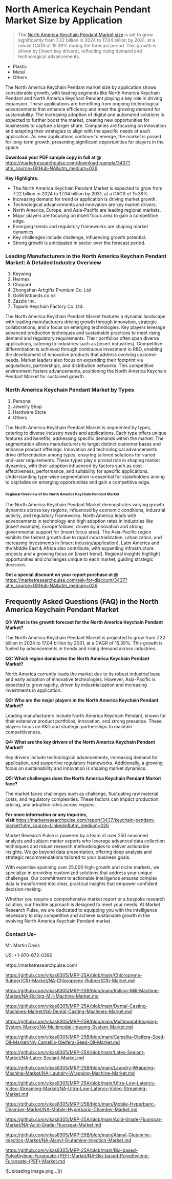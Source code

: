 <h1>North America Keychain Pendant Market&nbsp;Size by Application</h1><blockquote><p>The <a href="https://marketresearchpulse.com/download-sample/3437?utm_source=GitHub-NA&amp;utm_medium=026">North America Keychain Pendant Market size</a> is set to grow significantly from 7.22 billion in 2024 to 17.04 billion by 2031, at a robust CAGR of 15.39% during the forecast period. This growth is driven by [insert key drivers], reflecting rising demand and technological advancements.</p></blockquote><ul><li>Plastic <li> Metal <li> Others</li></ul><p>The North America Keychain Pendant market size by application shows considerable growth, with leading segments like North America Keychain Pendant and North America Keychain Pendant playing a key role in driving expansion. These applications are benefiting from ongoing technological advancements that enhance efficiency and meet the growing demand for sustainability. The increasing adoption of digital and automated solutions is expected to further boost the market, creating new opportunities for businesses to capture a larger share. Companies are focusing on innovation and adapting their strategies to align with the specific needs of each application. As new applications continue to emerge, the market is poised for long-term growth, presenting significant opportunities for players in the space.</p><p><strong>Download your PDF sample copy in full at @ </strong><a href="https://marketresearchpulse.com/download-sample/3437?utm_source=GitHub-NA&amp;utm_medium=026">https://marketresearchpulse.com/download-sample/3437?utm_source=GitHub-NA&amp;utm_medium=026</a></p><p><strong>Key Highlights: </strong></p><ul><li>The North America Keychain Pendant Market is expected to grow from 7.22 billion in 2024 to 17.04 billion by 2031, at a CAGR of 15.39%.</li><li>Increasing demand for trend or application is driving market growth.</li><li>Technological advancements and innovation are key market drivers.</li><li>North America, Europe, and Asia-Pacific are leading regional markets.</li><li>Major players are focusing on insert focus area to gain a competitive edge.</li><li>Emerging trends and regulatory frameworks are shaping market dynamics.</li><li>Key challenges include challenge, influencing growth potential.</li><li>Strong growth is anticipated in sector over the forecast period.</li></ul><h3>Leading Manufacturers in the North America Keychain Pendant Market: A Detailed Industry Overview</h3><ol><li>Keywing</li><li>Hermes</li><li>Chopard</li><li>Zhongshan Artigifts Premium Co. Ltd</li><li>GoWristbands.co.nz</li><li>Zazzle Inc.</li><li>Topwin Keychain Factory Co. Ltd.</li></ol><div class="flex max-w-full flex-col flex-grow"><div class="min-h-8 text-message flex w-full flex-col items-end gap-2 whitespace-normal break-words [.text-message+&amp;]:mt-5" dir="auto" data-message-author-role="assistant" data-message-id="fd8432e4-4910-450d-b182-61b7bfb0a01f" data-message-model-slug="gpt-4o"><div class="flex w-full flex-col gap-1 empty:hidden first:pt-[3px]"><div class="markdown prose w-full break-words dark:prose-invert light"><p>The North America Keychain Pendant Market features a dynamic landscape with leading manufacturers driving growth through innovation, strategic collaborations, and a focus on emerging technologies. Key players leverage advanced production techniques and sustainable practices to meet rising demand and regulatory requirements. Their portfolios often span diverse applications, catering to industries such as [insert industries]. Competitive differentiation is achieved through continuous investment in R&amp;D, enabling the development of innovative products that address evolving customer needs. Market leaders also focus on expanding their footprint via acquisitions, partnerships, and distribution networks. This competitive environment fosters advancements, positioning the North America Keychain Pendant Market for sustained growth.</p></div></div></div></div><h3>North America Keychain Pendant Market by Types</h3><ol><li>Personal <li> Jewelry Shop <li> Hardware Store <li> Others</li></ol><div class="flex max-w-full flex-col flex-grow"><div class="min-h-8 text-message flex w-full flex-col items-end gap-2 whitespace-normal break-words [.text-message+&amp;]:mt-5" dir="auto" data-message-author-role="assistant" data-message-id="084470be-0bb7-4664-bddf-5156b4f41249" data-message-model-slug="gpt-4o-mini"><div class="flex w-full flex-col gap-1 empty:hidden first:pt-[3px]"><div class="markdown prose w-full break-words dark:prose-invert light"><p>The North America Keychain Pendant Market is segmented by types, catering to diverse industry needs and applications. Each type offers unique features and benefits, addressing specific demands within the market. The segmentation allows manufacturers to target distinct customer bases and enhance product offerings. Innovation and technological advancements drive differentiation among types, ensuring tailored solutions for varied end-user requirements. These types play a pivotal role in shaping market dynamics, with their adoption influenced by factors such as cost-effectiveness, performance, and suitability for specific applications. Understanding type-wise segmentation is essential for stakeholders aiming to capitalize on emerging opportunities and gain a competitive edge.</p></div></div></div></div><h3><span style="font-size: 11px;">Regional Overview of the North America Keychain Pendant Market</span></h3><div class="flex max-w-full flex-col flex-grow"><div class="min-h-8 text-message flex w-full flex-col items-end gap-2 whitespace-normal break-words [.text-message+&amp;]:mt-5" dir="auto" data-message-author-role="assistant" data-message-id="e9038762-ce64-4e30-91c9-9bd413514231" data-message-model-slug="gpt-4o-mini"><div class="flex w-full flex-col gap-1 empty:hidden first:pt-[3px]"><div class="markdown prose w-full break-words dark:prose-invert light"><p>The North America Keychain Pendant Market demonstrates varying growth dynamics across key regions, influenced by economic conditions, industrial activity, and regulatory frameworks. North America leads with advancements in technology and high adoption rates in industries like [insert example]. Europe follows, driven by innovation and strong governmental support for [insert focus area]. The Asia-Pacific region exhibits the fastest growth due to rapid industrialization, urbanization, and increasing investments in [insert industry/application]. Latin America and the Middle East &amp; Africa also contribute, with expanding infrastructure projects and a growing focus on [insert trend]. Regional insights highlight opportunities and challenges unique to each market, guiding strategic decisions.</p></div></div></div></div><p><strong>Get a special discount on your report purchase at @ </strong><a href="https://marketresearchpulse.com/ask-for-discount/3437?utm_source=GitHub-NA&amp;utm_medium=026">https://marketresearchpulse.com/ask-for-discount/3437?utm_source=GitHub-NA&amp;utm_medium=026</a></p><h2>Frequently Asked Questions (FAQ) in the North America Keychain Pendant Market</h2><p><strong>Q1: What is the growth forecast for the North America Keychain Pendant Market?</strong></p><p>The North America Keychain Pendant Market is projected to grow from 7.22 billion in 2024 to 17.04 billion by 2031, at a CAGR of 15.39%. This growth is fueled by advancements in trends and rising demand across industries.</p><p><strong>Q2: Which region dominates the North America Keychain Pendant Market?</strong></p><p>North America currently leads the market due to its robust industrial base and early adoption of innovative technologies. However, Asia-Pacific is expected to grow rapidly, driven by industrialization and increasing investments in application.</p><p><strong>Q3: Who are the major players in the North America Keychain Pendant Market?</strong></p><p>Leading manufacturers include North America Keychain Pendant, known for their extensive product portfolios, innovation, and strong presence. These players focus on R&amp;D and strategic partnerships to maintain competitiveness.</p><p><strong>Q4: What are the key drivers of the North America Keychain Pendant Market?</strong></p><p>Key drivers include technological advancements, increasing demand for application, and supportive regulatory frameworks. Additionally, a growing focus on sustainability and innovation is shaping market dynamics.</p><p><strong>Q5: What challenges does the North America Keychain Pendant Market face?</strong></p><p>The market faces challenges such as challenge, fluctuating raw material costs, and regulatory complexities. These factors can impact production, pricing, and adoption rates across regions.</p><p><strong>For more information or any inquiries, visit&nbsp;</strong><a href="https://marketresearchpulse.com/report/3437/keychain-pendant-market?utm_source=Linkedin&utm_medium=026">https://marketresearchpulse.com/report/3437/keychain-pendant-market?utm_source=Linkedin&utm_medium=026</a></p><p>Market Research Pulse is powered by a team of over 250 seasoned analysts and subject matter experts who leverage advanced data collection techniques and robust research methodologies to deliver actionable insights. We go beyond data presentation, offering deep analysis and strategic recommendations tailored to your business goals.</p><p>With expertise spanning over 25,000 high-growth and niche markets, we specialize in providing customized solutions that address your unique challenges. Our commitment to actionable intelligence ensures complex data is transformed into clear, practical insights that empower confident decision-making.</p><p>Whether you require a comprehensive market report or a bespoke research solution, our flexible approach is designed to meet your needs. At Market Research Pulse, we are dedicated to equipping you with the intelligence necessary to stay competitive and achieve sustainable growth in the evolving North America Keychain Pendant market.</p><h3><strong>Contact Us-</strong></h3><p>Mr. Martin Davis</p><p>US: +1-970-672-0390</p><p>https://marketresearchpulse.com/</p><p><a href="https://github.com/vikas8305/MRP-25A/blob/main/Chloroprene-Rubber(CR)-Market/NA-Chloroprene-Rubber(CR)-Market.md">https://github.com/vikas8305/MRP-25A/blob/main/Chloroprene-Rubber(CR)-Market/NA-Chloroprene-Rubber(CR)-Market.md</a></p><p><a href="https://github.com/vikas8305/MRP-25B/blob/main/Rolling-Mill-Machine-Market/NA-Rolling-Mill-Machine-Market.md">https://github.com/vikas8305/MRP-25B/blob/main/Rolling-Mill-Machine-Market/NA-Rolling-Mill-Machine-Market.md</a></p><p><a href="https://github.com/vikas8305/MRP-25A/blob/main/Dental-Casting-Machines-Market/NA-Dental-Casting-Machines-Market.md">https://github.com/vikas8305/MRP-25A/blob/main/Dental-Casting-Machines-Market/NA-Dental-Casting-Machines-Market.md</a></p><p><a href="https://github.com/vikas8305/MRP-25B/blob/main/Multimodal-Imaging-System-Market/NA-Multimodal-Imaging-System-Market.md">https://github.com/vikas8305/MRP-25B/blob/main/Multimodal-Imaging-System-Market/NA-Multimodal-Imaging-System-Market.md</a></p><p><a href="https://github.com/vikas8305/MRP-25B/blob/main/Camellia-Oleifera-Seed-Oil-Market/NA-Camellia-Oleifera-Seed-Oil-Market.md">https://github.com/vikas8305/MRP-25B/blob/main/Camellia-Oleifera-Seed-Oil-Market/NA-Camellia-Oleifera-Seed-Oil-Market.md</a></p><p><a href="https://github.com/vikas8305/MRP-25A/blob/main/Latex-Sealant-Market/NA-Latex-Sealant-Market.md">https://github.com/vikas8305/MRP-25A/blob/main/Latex-Sealant-Market/NA-Latex-Sealant-Market.md</a></p><p><a href="https://github.com/vikas8305/MRP-25B/blob/main/Laundry-Wrapping-Machine-Market/NA-Laundry-Wrapping-Machine-Market.md">https://github.com/vikas8305/MRP-25B/blob/main/Laundry-Wrapping-Machine-Market/NA-Laundry-Wrapping-Machine-Market.md</a></p><p><a href="https://github.com/vikas8305/MRP-25A/blob/main/Ultra-Low-Latency-Video-Streaming-Market/NA-Ultra-Low-Latency-Video-Streaming-Market.md">https://github.com/vikas8305/MRP-25A/blob/main/Ultra-Low-Latency-Video-Streaming-Market/NA-Ultra-Low-Latency-Video-Streaming-Market.md</a></p><p><a href="https://github.com/vikas8305/MRP-25B/blob/main/Mobile-Hyperbaric-Chamber-Market/NA-Mobile-Hyperbaric-Chamber-Market.md">https://github.com/vikas8305/MRP-25B/blob/main/Mobile-Hyperbaric-Chamber-Market/NA-Mobile-Hyperbaric-Chamber-Market.md</a></p><p><a href="https://github.com/vikas8305/MRP-25A/blob/main/Acid-Grade-Fluorspar-Market/NA-Acid-Grade-Fluorspar-Market.md">https://github.com/vikas8305/MRP-25A/blob/main/Acid-Grade-Fluorspar-Market/NA-Acid-Grade-Fluorspar-Market.md</a></p><p><a href="https://github.com/vikas8305/MRP-25B/blob/main/Alanyl-Glutamine-Injection-Market/NA-Alanyl-Glutamine-Injection-Market.md">https://github.com/vikas8305/MRP-25B/blob/main/Alanyl-Glutamine-Injection-Market/NA-Alanyl-Glutamine-Injection-Market.md</a></p><p><a href="https://github.com/vikas8305/MRP-25A/blob/main/Bio-based-Polyethylene-Furanoate-(PEF)-Market/NA-Bio-based-Polyethylene-Furanoate-(PEF)-Market.md">https://github.com/vikas8305/MRP-25A/blob/main/Bio-based-Polyethylene-Furanoate-(PEF)-Market/NA-Bio-based-Polyethylene-Furanoate-(PEF)-Market.md</a></p>
![Uploading image.png…]()
